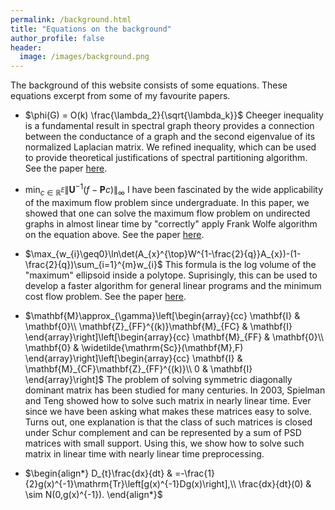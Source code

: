 ```yaml
---
permalink: /background.html
title: "Equations on the background"
author_profile: false
header:
  image: /images/background.png
---
```


The background of this website consists of some equations. These equations excerpt from some of my favourite papers.

+ $\phi(G) = O(k) \frac{\lambda_2}{\sqrt{\lambda_k}}$
Cheeger inequality is a fundamental result in spectral graph theory provides a connection between the conductance of a graph and the second eigenvalue of its normalized Laplacian matrix.
We refined inequality, which can be used to provide theoretical justifications of spectral partitioning algorithm.
See the paper [here](https://arxiv.org/abs/1301.5584).

+ $\min_{c\in\mathbb{R}^{E}}\|\mathbf{U}^{-1}(f-\mathbf{P}c)\|_{\infty}$
I have been fascinated by the wide applicability of the maximum flow problem since undergraduate. In this paper, we showed that one can solve the maximum flow problem on undirected graphs in almost linear time by "correctly" apply Frank Wolfe algorithm on the equation above.
See the paper [here](https://arxiv.org/abs/1301.5584).

+ $\max_{w_{i}\geq0}\ln\det(A_{x}^{\top}W^{1-\frac{2}{q}}A_{x})-(1-\frac{2}{q})\sum_{i=1}^{m}w_{i}$
This formula is the log volume of the "maximum" ellipsoid inside a polytope. Suprisingly, this can be used to develop a faster algorithm for general linear programs and the minimum cost flow problem.
See the paper [here](https://arxiv.org/abs/1301.5584).

+ $\mathbf{M}\approx_{\gamma}\left[\begin{array}{cc}
\mathbf{I} & \mathbf{0}\\
\mathbf{Z}_{FF}^{(k)}\mathbf{M}_{FC} & \mathbf{I}
\end{array}\right]\left[\begin{array}{cc}
\mathbf{M}_{FF} & \mathbf{0}\\
\mathbf{0} & \widetilde{\mathrm{Sc}}(\mathbf{M},F)
\end{array}\right]\left[\begin{array}{cc}
\mathbf{I} & \mathbf{M}_{CF}\mathbf{Z}_{FF}^{(k)}\\
0 & \mathbf{I}
\end{array}\right]$
The problem of solving symmetric diagonally dominant matrix has been studied for many centuries. In 2003, Spielman and Teng showed how to solve such matrix in nearly linear time. Ever since we have been asking what makes these matrices easy to solve. Turns out, one explanation is that the class of such matrices is closed under Schur complement and can be represented by a sum of PSD matrices with small support. Using this, we show how to solve such matrix in linear time with nearly linear time preprocessing.


+ $\begin{align*}
D_{t}\frac{dx}{dt} & =-\frac{1}{2}g(x)^{-1}\mathrm{Tr}\left[g(x)^{-1}Dg(x)\right],\\
\frac{dx}{dt}(0) & \sim N(0,g(x)^{-1}).
\end{align*}$
